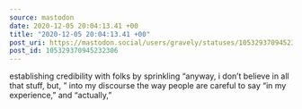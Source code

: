 ```yaml
---
source: mastodon
date: 2020-12-05 20:04:13.41 +00
title: "2020-12-05 20:04:13.41 +00"
post_uri: https://mastodon.social/users/gravely/statuses/105329370945232306
post_id: 105329370945232306
---
```

establishing credibility with folks by sprinkling “anyway, i don’t believe in all that stuff, but, ” into my discourse the way people are careful to say “in my experience,” and “actually,”


